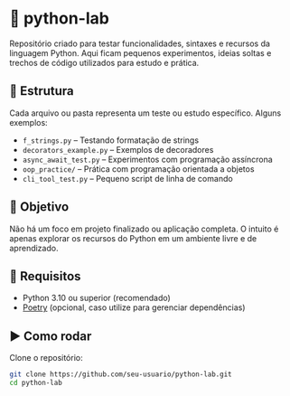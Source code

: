 # 🧪 python-lab

Repositório criado para testar funcionalidades, sintaxes e recursos da linguagem Python. Aqui ficam pequenos experimentos, ideias soltas e trechos de código utilizados para estudo e prática.

## 📂 Estrutura

Cada arquivo ou pasta representa um teste ou estudo específico. Alguns exemplos:

- `f_strings.py` – Testando formatação de strings
- `decorators_example.py` – Exemplos de decoradores
- `async_await_test.py` – Experimentos com programação assíncrona
- `oop_practice/` – Prática com programação orientada a objetos
- `cli_tool_test.py` – Pequeno script de linha de comando

## 📌 Objetivo

Não há um foco em projeto finalizado ou aplicação completa. O intuito é apenas explorar os recursos do Python em um ambiente livre e de aprendizado.

## 🚀 Requisitos

- Python 3.10 ou superior (recomendado)
- [Poetry](https://python-poetry.org/) (opcional, caso utilize para gerenciar dependências)

## ▶️ Como rodar

Clone o repositório:

```bash
git clone https://github.com/seu-usuario/python-lab.git
cd python-lab
